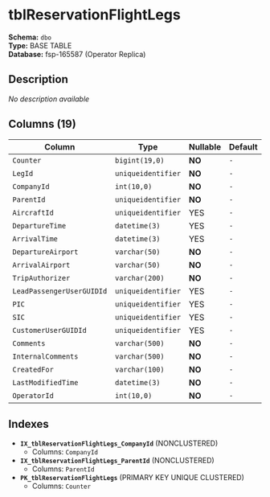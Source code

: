 # tblReservationFlightLegs

**Schema:** `dbo`  
**Type:** BASE TABLE  
**Database:** fsp-165587 (Operator Replica)

## Description

*No description available*

## Columns (19)

| Column | Type | Nullable | Default | Keys | Description |
|--------|------|----------|---------|------|-------------|
| `Counter` | `bigint(19,0)` | **NO** | `-` | PK | - |
| `LegId` | `uniqueidentifier` | **NO** | `-` | - | - |
| `CompanyId` | `int(10,0)` | **NO** | `-` | - | - |
| `ParentId` | `uniqueidentifier` | **NO** | `-` | - | - |
| `AircraftId` | `uniqueidentifier` | YES | `-` | - | - |
| `DepartureTime` | `datetime(3)` | YES | `-` | - | - |
| `ArrivalTime` | `datetime(3)` | YES | `-` | - | - |
| `DepartureAirport` | `varchar(50)` | **NO** | `-` | - | - |
| `ArrivalAirport` | `varchar(50)` | **NO** | `-` | - | - |
| `TripAuthorizer` | `varchar(200)` | **NO** | `-` | - | - |
| `LeadPassengerUserGUIDId` | `uniqueidentifier` | YES | `-` | - | - |
| `PIC` | `uniqueidentifier` | YES | `-` | - | - |
| `SIC` | `uniqueidentifier` | YES | `-` | - | - |
| `CustomerUserGUIDId` | `uniqueidentifier` | YES | `-` | - | - |
| `Comments` | `varchar(500)` | **NO** | `-` | - | - |
| `InternalComments` | `varchar(500)` | **NO** | `-` | - | - |
| `CreatedFor` | `varchar(100)` | **NO** | `-` | - | - |
| `LastModifiedTime` | `datetime(3)` | **NO** | `-` | - | - |
| `OperatorId` | `int(10,0)` | **NO** | `-` | - | - |

## Indexes

- **`IX_tblReservationFlightLegs_CompanyId`** (NONCLUSTERED)
  - Columns: `CompanyId`
- **`IX_tblReservationFlightLegs_ParentId`** (NONCLUSTERED)
  - Columns: `ParentId`
- **`PK_tblReservationFlightLegs`** (PRIMARY KEY UNIQUE CLUSTERED)
  - Columns: `Counter`
